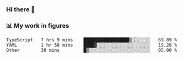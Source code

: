 ### Hi there 👋

### 📊 My work in figures

<!--START_SECTION:waka-->

```text
TypeScript   7 hrs 9 mins    █████████████████▒░░░░░░░   69.89 %
YAML         1 hr 58 mins    ████▓░░░░░░░░░░░░░░░░░░░░   19.28 %
Other        30 mins         █▒░░░░░░░░░░░░░░░░░░░░░░░   05.00 %
```

<!--END_SECTION:waka-->
